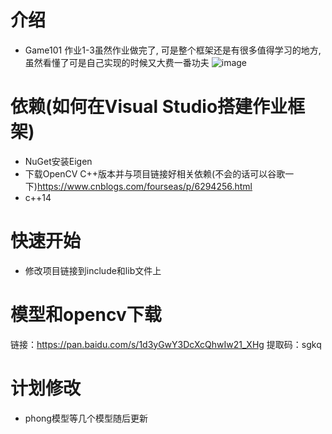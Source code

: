 # 介绍
- Game101 作业1-3虽然作业做完了, 可是整个框架还是有很多值得学习的地方, 虽然看懂了可是自己实现的时候又大费一番功夫
![image](https://user-images.githubusercontent.com/23237287/133183753-ce9eebc0-f91f-434f-bbb5-27fe473cd67f.png)

# 依赖(如何在Visual Studio搭建作业框架)
- NuGet安装Eigen
- 下载OpenCV C++版本并与项目链接好相关依赖(不会的话可以谷歌一下)https://www.cnblogs.com/fourseas/p/6294256.html
- c++14
# 快速开始
- 修改项目链接到include和lib文件上
# 模型和opencv下载
链接：https://pan.baidu.com/s/1d3yGwY3DcXcQhwIw21_XHg 
提取码：sgkq 
# 计划修改
- phong模型等几个模型随后更新
